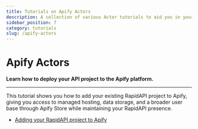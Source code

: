 ```yaml
---
title: Tutorials on Apify Actors
description: A collection of various Actor tutorials to aid you in your journey to becoming a master Actor developer.
sidebar_position: 7
category: tutorials
slug: /apify-actors
---
```


# Apify Actors

**Learn how to deploy your API project to the Apify platform.**

---

This tutorial shows you how to add your existing RapidAPI project to Apify, giving you access to managed hosting, data storage, and a broader user base through Apify Store while maintaining your RapidAPI presence.

- [Adding your RapidAPI project to Apify](./adding_rapidapi_project.mdx)
